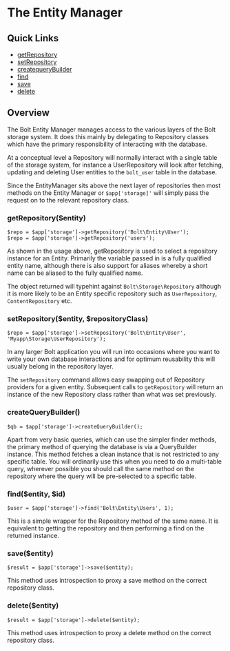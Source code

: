# The Entity Manager


## Quick Links

 - <a href="#getrepositoryentity">getRepository</a>
 - <a href="#setrepositoryentity-repositoryclass">setRepository</a>
 - <a href="#createquerybuilder">createqueryBuilder</a>
 - <a href="#findentity-id">find</a>
 - <a href="#saveentity">save</a>
 - <a href="#deleteentity">delete</a>


## Overview

The Bolt Entity Manager manages access to the various layers of the Bolt storage system. It does this mainly by delegating to Repository classes which have the primary responsibility of interacting with the database.

At a conceptual level a Repository will normally interact with a single table of the storage system, for instance a UserRepository will look after fetching, updating and deleting User entities to the `bolt_user` table in the database. 

Since the EntityManager sits above the next layer of repositories then most methods on the Entity Manager or `$app['storage]'` will simply pass the request on to the relevant repository class.


### getRepository($entity)

```
$repo = $app['storage']->getRepository('Bolt\Entity\User');
$repo = $app['storage']->getRepository('users');
```

As shown in the usage above, getRepository is used to select a repository instance for an Entity. Primarily the variable passed in is a fully qualified entity name, although there is also support  for aliases whereby a short name can be aliased to the fully qualified name.

The object returned will typehint against `Bolt\Storage\Repository` although it is more likely to be an Entity specific repository such as `UserRepository`, `ContentRepository` etc.


### setRepository($entity, $repositoryClass)

```
$repo = $app['storage']->setRepository('Bolt\Entity\User', 'Myapp\Storage\UserRepository');
```

In any larger Bolt application you will run into occasions where you want to write your own database interactions and for optimum reusability this will usually belong in the repository layer.

The `setRepository` command allows easy swapping out of Repository providers for a given entity. Subsequent calls to `getRepository` will return an instance of the new Repository class rather than what was set previously.

### createQueryBuilder()

```
$qb = $app['storage']->createQueryBuilder();
```

Apart from very basic queries, which can use the simpler finder methods, the primary method of querying the database is via a QueryBuilder instance. This method fetches a clean instance that is not restricted to any specific table. You will ordinarily use this when you need to do a multi-table query, wherever possible you should call the same method on the repository where the query will be pre-selected to a specific table.

### find($entity, $id)

```
$user = $app['storage']->find('Bolt\Entity\Users', 1);
```

This is a simple wrapper for the Repository method of the same name. It is equivalent to getting the repository and then performing a find on the returned instance.



### save($entity)

```
$result = $app['storage']->save($entity);
```

This method uses introspection to proxy a save method on the correct repository class.



### delete($entity)

```
$result = $app['storage']->delete($entity);
```

This method uses introspection to proxy a delete method on the correct repository class.


